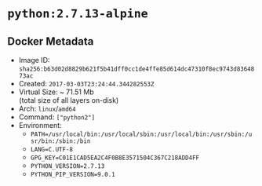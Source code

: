 # `python:2.7.13-alpine`

## Docker Metadata

- Image ID: `sha256:b63d02d8829b621f5b41dff0cc1de4ffe85d614dc47310f8ec9743d8364873ac`
- Created: `2017-03-03T23:24:44.344282553Z`
- Virtual Size: ~ 71.51 Mb  
  (total size of all layers on-disk)
- Arch: `linux`/`amd64`
- Command: `["python2"]`
- Environment:
  - `PATH=/usr/local/bin:/usr/local/sbin:/usr/local/bin:/usr/sbin:/usr/bin:/sbin:/bin`
  - `LANG=C.UTF-8`
  - `GPG_KEY=C01E1CAD5EA2C4F0B8E3571504C367C218ADD4FF`
  - `PYTHON_VERSION=2.7.13`
  - `PYTHON_PIP_VERSION=9.0.1`
